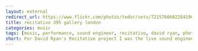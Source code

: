```yaml
---
layout: external
redirect_url: https://www.flickr.com/photos/tedor/sets/72157666022841901
title: recitativo 395 gallery london
categories: music
tags: [music, performance, sound engineer, recitativo, david ryan, photography]
short: For David Ryan's Recitative project I was the live sound engineer and the photographer.
---
```

